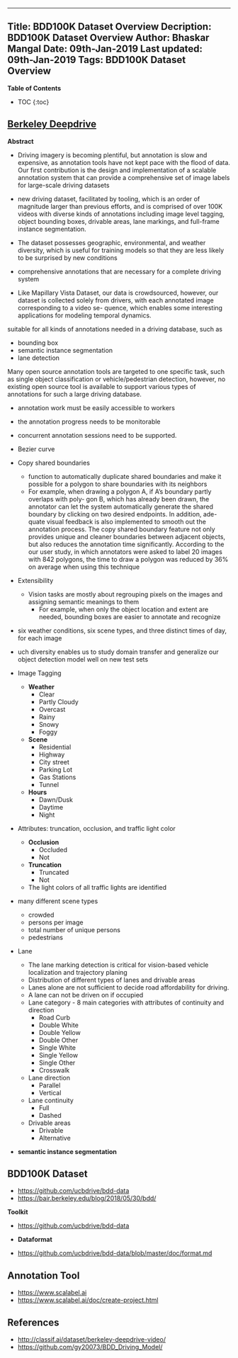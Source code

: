 
---
Title: BDD100K Dataset Overview
Decription: BDD100K Dataset Overview
Author: Bhaskar Mangal
Date: 09th-Jan-2019
Last updated: 09th-Jan-2019
Tags: BDD100K Dataset Overview
---


**Table of Contents**
* TOC
{:toc}


## [Berkeley Deepdrive](https://deepdrive.berkeley.edu/)
**Abstract**
* Driving imagery is becoming plentiful, but annotation is slow and expensive, as annotation tools have not kept pace with the flood of data. Our first contribution is the design and implementation of a scalable annotation system that can provide a comprehensive set of image labels for large-scale driving datasets
* new driving dataset, facilitated by tooling, which is an order of magnitude larger than previous efforts, and is comprised of over 100K videos with diverse kinds of annotations including image level tagging, object bounding boxes, drivable areas, lane markings, and full-frame instance segmentation.
* The dataset possesses geographic, environmental, and weather diversity, which is useful for training models so that they are less likely to be surprised by new conditions

* comprehensive annotations that are necessary for a complete driving system
* Like Mapillary Vista Dataset, our data is crowdsourced, however, our dataset is collected solely from drivers, with each annotated image corresponding to a video se-
quence, which enables some interesting applications for modeling temporal dynamics.

suitable for
all kinds of annotations needed in a driving database, such as
* bounding box
* semantic instance segmentation
* lane detection


Many open source annotation tools are
targeted to one specific task, such as single object classification or vehicle/pedestrian
detection, however, no existing open source tool is available to support various types of
annotations for such a large driving database.


* annotation work must be easily accessible to workers
* the annotation progress needs to be monitorable
* concurrent annotation sessions need to be supported.

* Bezier curve
* Copy shared boundaries
  - function to automatically duplicate shared boundaries and make it possible for a
polygon to share boundaries with its neighbors
  - For example, when drawing a polygon A, if A’s boundary partly overlaps with poly-
gon B, which has already been drawn, the annotator can let the system automatically
generate the shared boundary by clicking on two desired endpoints. In addition, ade-
quate visual feedback is also implemented to smooth out the annotation process. The
copy shared boundary feature not only provides unique and cleaner boundaries between
adjacent objects, but also reduces the annotation time significantly. According to the our
user study, in which annotators were asked to label 20 images with 842 polygons, the
time to draw a polygon was reduced by 36% on average when using this technique
* Extensibility
  - Vision tasks are mostly about regrouping pixels on the images and assigning semantic
meanings to them
    - For example, when only the object location and extent are needed,
bounding boxes are easier to annotate and recognize
* six weather conditions, six scene types, and three distinct times of day, for each image
* uch diversity enables us to study domain transfer and generalize our object detection model well on new test sets
* Image Tagging
  - **Weather**
    + Clear
    + Partly Cloudy
    +  Overcast
    +  Rainy
    +  Snowy
    +  Foggy
  - **Scene**
    + Residential
    + Highway
    + City street
    + Parking Lot
    + Gas Stations
    + Tunnel
  - **Hours**
    + Dawn/Dusk
    + Daytime
    + Night
* Attributes: truncation, occlusion, and traffic light color
  - **Occlusion**
    + Occluded
    + Not
  - **Truncation**
    + Truncated
    + Not
  - The light colors of all traffic lights are identified
* many different scene types
  * crowded
  * persons per image
  * total number of unique persons
  * pedestrians
* Lane
  * The lane marking detection is critical for vision-based vehicle localization and trajectory planing
  * Distribution of different types of lanes and drivable areas
  * Lanes alone are not sufficient to decide road affordability for driving.
  * A lane can not be driven on if occupied
  * Lane category - 8 main categories with attributes of continuity and direction
    - Road Curb
    - Double White
    - Double Yellow
    - Double Other
    - Single White
    - Single Yellow
    - Single Other
    - Crosswalk
  * Lane direction
    - Parallel
    - Vertical
  * Lane continuity
    - Full
    - Dashed
  * Drivable areas
    - Drivable
    - Alternative
* **semantic instance segmentation**


## BDD100K Dataset
* https://github.com/ucbdrive/bdd-data
* https://bair.berkeley.edu/blog/2018/05/30/bdd/


**Toolkit**
* https://github.com/ucbdrive/bdd-data


* **Dataformat**
* https://github.com/ucbdrive/bdd-data/blob/master/doc/format.md


## Annotation Tool
* https://www.scalabel.ai
* https://www.scalabel.ai/doc/create-project.html


## References
* http://classif.ai/dataset/berkeley-deepdrive-video/
* https://github.com/gy20073/BDD_Driving_Model/